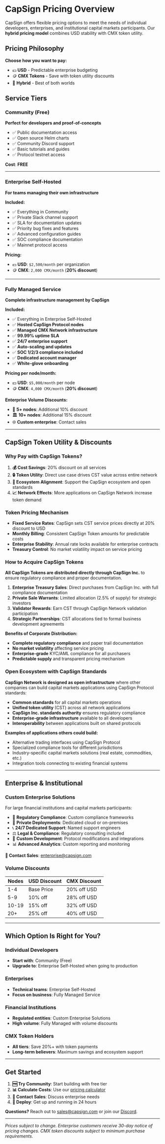 # CapSign Pricing Overview

CapSign offers flexible pricing options to meet the needs of individual developers, enterprises, and institutional capital markets participants. Our **hybrid pricing model** combines USD stability with CMX token utility.

## Pricing Philosophy

**Choose how you want to pay:**

- 💵 **USD** - Predictable enterprise budgeting
- 🪙 **CMX Tokens** - Save with token utility discounts
- 🔄 **Hybrid** - Best of both worlds

## Service Tiers

### Community (Free)

**Perfect for developers and proof-of-concepts**

- ✅ Public documentation access
- ✅ Open source Helm charts
- ✅ Community Discord support
- ✅ Basic tutorials and guides
- ✅ Protocol testnet access

**Cost**: **FREE**

---

### Enterprise Self-Hosted

**For teams managing their own infrastructure**

**Included:**

- ✅ Everything in Community
- ✅ Private Slack channel support
- ✅ SLA for documentation updates
- ✅ Priority bug fixes and features
- ✅ Advanced configuration guides
- ✅ SOC compliance documentation
- ✅ Mainnet protocol access

**Pricing:**

- 💵 **USD**: `$2,500/month` per organization
- 🪙 **CMX**: `2,000 CMX/month` (**20% discount**)

---

### Fully Managed Service

**Complete infrastructure management by CapSign**

**Included:**

- ✅ Everything in Enterprise Self-Hosted
- ✅ **Hosted CapSign Protocol nodes**
- ✅ **Managed CMX Network infrastructure**
- ✅ **99.99% uptime SLA**
- ✅ **24/7 enterprise support**
- ✅ **Auto-scaling and updates**
- ✅ **SOC 1/2/3 compliance included**
- ✅ **Dedicated account manager**
- ✅ **White-glove onboarding**

**Pricing per node/month:**

- 💵 **USD**: `$5,000/month` per node
- 🪙 **CMX**: `4,000 CMX/month` (**20% discount**)

**Enterprise Volume Discounts:**

- 💼 **5+ nodes**: Additional 10% discount
- 🏛️ **10+ nodes**: Additional 15% discount
- 🌐 **Custom enterprise**: Contact sales

---

## CapSign Token Utility & Discounts

### Why Pay with CapSign Tokens?

1. **💰 Cost Savings**: 20% discount on all services
2. **🔒 Token Utility**: Direct use case drives CST value across entire network
3. **🎯 Ecosystem Alignment**: Support the CapSign ecosystem and open standards
4. **📈 Network Effects**: More applications on CapSign Network increase token demand

### Token Pricing Mechanism

- **Fixed Service Rates**: CapSign sets CST service prices directly at 20% discount to USD
- **Monthly Billing**: Consistent CapSign Token amounts for predictable costs
- **Enterprise Stability**: Annual rate locks available for enterprise contracts
- **Treasury Control**: No market volatility impact on service pricing

### How to Acquire CapSign Tokens

**All CapSign Tokens are distributed directly through CapSign Inc.** to ensure regulatory compliance and proper documentation.

1. **Enterprise Treasury Sales**: Direct purchases from CapSign Inc. with full compliance documentation
2. **Private Sale Warrants**: Limited allocation (2.5% of supply) for strategic investors
3. **Validator Rewards**: Earn CST through CapSign Network validation participation
4. **Strategic Partnerships**: CST allocations tied to formal business development agreements

**Benefits of Corporate Distribution:**

- **Complete regulatory compliance** and paper trail documentation
- **No market volatility** affecting service pricing
- **Enterprise-grade** KYC/AML compliance for all purchasers
- **Predictable supply** and transparent pricing mechanism

### Open Ecosystem with CapSign Standards

**CapSign Network is designed as open infrastructure** where other companies can build capital markets applications using CapSign Protocol standards:

- **Common standards** for all capital markets operations
- **Unified token utility** (CST) across all network applications  
- **CapSign Inc. standards authority** ensures regulatory compliance
- **Enterprise-grade infrastructure** available to all developers
- **Interoperability** between applications built on shared protocols

**Examples of applications others could build:**
- Alternative trading interfaces using CapSign Protocol
- Specialized compliance tools for different jurisdictions
- Industry-specific capital markets solutions (real estate, commodities, etc.)
- Integration tools connecting to existing financial systems

---

## Enterprise & Institutional

### Custom Enterprise Solutions

For large financial institutions and capital markets participants:

- 🏦 **Regulatory Compliance**: Custom compliance frameworks
- 🔐 **Private Deployments**: Dedicated cloud or on-premises
- 📞 **24/7 Dedicated Support**: Named support engineers
- ⚖️ **Legal & Compliance**: Regulatory consulting included
- 🔧 **Custom Development**: Protocol modifications and integrations
- 📊 **Advanced Analytics**: Custom reporting and monitoring

**💬 Contact Sales**: [enterprise@capsign.com](mailto:enterprise@capsign.com)

### Volume Discounts

| Nodes | USD Discount | CMX Discount |
| ----- | ------------ | ------------ |
| 1-4   | Base Price   | 20% off USD  |
| 5-9   | 10% off      | 28% off USD  |
| 10-19 | 15% off      | 32% off USD  |
| 20+   | 25% off      | 40% off USD  |

---

## Which Option Is Right for You?

### Individual Developers

- **Start with**: Community (Free)
- **Upgrade to**: Enterprise Self-Hosted when going to production

### Enterprises

- **Technical teams**: Enterprise Self-Hosted
- **Focus on business**: Fully Managed Service

### Financial Institutions

- **Regulated entities**: Custom Enterprise Solutions
- **High volume**: Fully Managed with volume discounts

### CMX Token Holders

- **All tiers**: Save 20%+ with token payments
- **Long-term believers**: Maximum savings and ecosystem support

---

## Get Started

1. **🆓 Try Community**: Start building with free tier
2. **📊 Calculate Costs**: Use our [pricing calculator](mailto:sales@capsign.com?subject=Pricing%20Calculator)
3. **💬 Contact Sales**: Discuss enterprise needs
4. **🚀 Deploy**: Get up and running in 24 hours

**Questions?** Reach out to [sales@capsign.com](mailto:sales@capsign.com) or join our [Discord](https://discord.gg/gSmnZ9wmNv).

---

_Prices subject to change. Enterprise customers receive 30-day notice of pricing changes. CMX token discounts subject to minimum purchase requirements._
